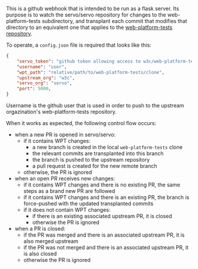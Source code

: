 This is a github webhook that is intended to be run as a flask server.
Its purpose is to watch the servo/servo repository for changes to
the web-platform-tests subdirectory, and transplant each commit
that modifies that directory to an equivalent one that applies
to the [web-platform-tests repository](https://github.com/w3c/web-platform-tests/).

To operate, a `config.json` file is required that looks like this:
```json
{
    "servo_token": "github token allowing access to w3c/web-platform-tests and servo/servo",
    "username": "user",
    "wpt_path": "relative/path/to/web-platform-tests/clone",
    "upstream_org": "w3c",
    "servo_org": "servo",
    "port": 5000,
}
```

Username is the github user that is used in order to push to the
upstream orgazination's web-platform-tests repository.

When it works as expected, the following control flow occurs:
* when a new PR is opened in servo/servo:
  * if it contains WPT changes:
    *  a new branch is created in the local `web-platform-tests` clone
    * the relevant commits are transplanted into this branch
    * the branch is pushed to the upstream repository
    * a pull request is created for the new remote branch
  * otherwise, the PR is ignored
* when an open PR receives new changes:
  * if it contains WPT changes and there is no existing PR, the same steps as a brand new PR are followed
  * if it contains WPT changes and there is an existing PR, the branch is force-pushed with the updated transplanted commits
  * if it does not contain WPT changes:
    * if there is an existing associated upstream PR, it is closed
    * otherwise the PR is ignored
* when a PR is closed:
  * if the PR was merged and there is an associated upstream PR, it is also merged upstream
  * if the PR was not merged and there is an associated upstream PR, it is also closed
  * otherwise the PR is ignored
